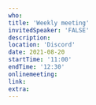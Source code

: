 ```yaml
---
who: 
title: 'Weekly meeting'
invitedSpeaker: 'FALSE'
description: 
location: 'Discord'
date: 2021-08-20
startTime: '11:00'
endTime: '12:30'
onlinemeeting: 
link: 
extra: 
---
```

